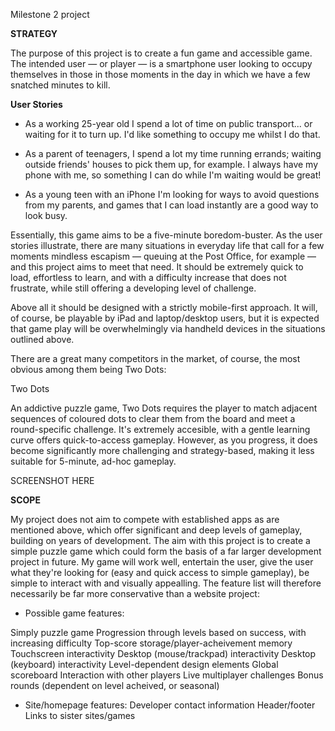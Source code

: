 Milestone 2 project



**STRATEGY**

The purpose of this project is to create a fun game and accessible game. The intended user — or player — is a smartphone user looking to occupy themselves in those in those moments in the day in which we have a few snatched minutes to kill. 

**User Stories**

* As a working 25-year old I spend a lot of time on public transport... or waiting for it to turn up. I'd like something to occupy me whilst I do that.

* As a parent of teenagers, I spend a lot my time running errands; waiting outside friends' houses to pick them up, for example. I always have my phone with me, so something I can do while I'm waiting would be great!

* As a young teen with an iPhone I'm looking for ways to avoid questions from my parents, and games that I can load instantly are a good way to look busy.

Essentially, this game aims to be a five-minute boredom-buster. As the user stories illustrate, there are many situations in everyday life that call for a few moments mindless escapism — queuing at the Post Office, for example — and this project aims to meet that need. It should be extremely quick to load, effortless to learn, and with a difficulty increase that does not frustrate, while still offering a developing level of challenge.

Above all it should be designed with a strictly mobile-first approach. It will, of course, be playable by iPad and laptop/desktop users, but it is expected that game play will be overwhelmingly via handheld devices in the situations outlined above.

There are a great many competitors in the market, of course, the most obvious among them being Two Dots:

Two Dots

An addictive puzzle game, Two Dots requires the player to match adjacent sequences of coloured dots to clear them from the board and meet a round-specific challenge. It's extremely accesible, with a gentle learning curve offers quick-to-access gameplay. However, as you progress, it does become significantly more challenging and strategy-based, making it less suitable for 5-minute, ad-hoc gameplay.

SCREENSHOT HERE

**SCOPE**

My project does not aim to compete with established apps as are mentioned above, which offer significant and deep levels of gameplay, building on years of development. The aim with this project is to create a simple puzzle game which could form the basis of a far larger development project in future. My game will work well, entertain the user, give the user what they're looking for (easy and quick access to simple gameplay), be simple to interact with and visually appealling. The feature list will therefore necessarily be far more conservative than a website project:

* Possible game features:

Simply puzzle game
Progression through levels based on success, with increasing difficulty
Top-score storage/player-acheivement memory
Touchscreen interactivity
Desktop (mouse/trackpad) interactivity
Desktop (keyboard) interactivity
Level-dependent design elements
Global scoreboard
Interaction with other players
Live multiplayer challenges
Bonus rounds (dependent on level acheived, or seasonal)

* Site/homepage features:
Developer contact information
Header/footer
Links to sister sites/games


